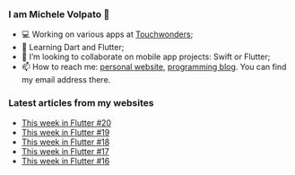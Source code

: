 ### I am Michele Volpato 👋

- 💻 Working on various apps at [Touchwonders](https://touchwonders.com);
- 🌱 Learning Dart and Flutter;
- 📱 I’m looking to collaborate on mobile app projects: Swift or Flutter;
- 📫 How to reach me: [personal website](https://volpato.nl), [programming blog](https://ishouldgotosleep.com). You can find my email address there.

### Latest articles from my websites

<!-- BLOG-POST-LIST:START -->
- [This week in Flutter #20](https://ishouldgotosleep.com/this-week-in-flutter-20/)
- [This week in Flutter #19](https://ishouldgotosleep.com/this-week-in-flutter-19/)
- [This week in Flutter #18](https://ishouldgotosleep.com/this-week-in-flutter-18/)
- [This week in Flutter #17](https://ishouldgotosleep.com/this-week-in-flutter-17/)
- [This week in Flutter #16](https://ishouldgotosleep.com/this-week-in-flutter-16/)
<!-- BLOG-POST-LIST:END -->
